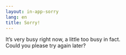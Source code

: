 ```yaml
---
layout: in-app-sorry
lang: en
title: Sorry!
---
```

It’s very busy right now, a little too busy in fact.<br /> Could you please try again later?
